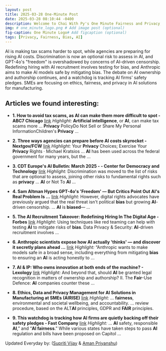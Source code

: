 ```yaml
---
layout: post
title: 2025-03-28 One-Minute Post
date: 2025-03-28 08:10:44 -0400
description: Welcome to Chai With Py's One Minute Fairness and Privacy, which aims to provide you the current happenings in the world of Fairness, Privacy, and AI.
img: # one_minute_logo.png # Add image post (optional)
fig-caption: One Minute Logo# Add figcaption (optional)
tags: [Privacy, Fairness, Bias, AI]
---
```


AI is making tax scams harder to spot, while agencies are preparing for rising AI costs. Discrimination is now an optional risk to assess in AI, and GPT-4o's "freedom" is overshadowed by concerns of AI-driven censorship. Redefining hiring with AI recruitment involves testing for bias, and Anthropic aims to make AI models safe by mitigating bias. The debate on AI ownership and authorship continues, and a watchdog is tracking AI firms' safety pledges. SMEs are focusing on ethics, fairness, and privacy in AI solutions for manufacturing.

## Articles we found interesting:

- **1. How to avoid tax scams, as <b>AI</b> can make them more difficult to spot - ABC7 Chicago** [link](https://abc7chicago.com/post/quick-tip-artificial-intelligence-ai-can-make-tax-scams-more-difficult-spot/16091392/)
_Highlight:_ <b>Artificial intelligence</b>, or <b>AI</b>, can make tax scams more ... <b>Privacy</b> PolicyDo Not Sell or Share My Personal InformationChildren&#39;s <b>Privacy</b>&nbsp;...

- **2. Three ways agencies can prepare before <b>AI</b> costs skyrocket - Nextgov/FCW** [link](http://www.fcw.com/ideas/2025/03/three-ways-agencies-can-prepare-ai-costs-skyrocket/403868/%3Foref%3Dng-homepage-river)
_Highlight:_ Your <b>Privacy</b> Choices; Exercise Your <b>Privacy</b> Rights &middot; Michael Kratsios ... <b>AI</b> has been used across the federal government for many years, but the&nbsp;...

- **3. CDT Europe&#39;s <b>AI</b> Bulletin: March 2025 - - Center for Democracy and Technology** [link](https://cdt.org/insights/cdt-europes-ai-bulletin-march-2025/)
_Highlight:_ Discrimination was moved to the list of risks that are optional to assess, joining other risks to fundamental rights such as <b>privacy</b> ... <b>AI</b> or Not To <b>AI</b>&nbsp;...

- **4. Sam Altman Hypes GPT-4o&#39;s &#39;Freedom&#39; — But Critics Point Out <b>AI&#39;s</b> Real Problem Is ...** [link](https://in.benzinga.com/tech/25/03/44528607/sam-altman-hypes-gpt-4os-freedom-but-critics-point-out-ais-real-problem-is-censorship-not-bias)
_Highlight:_ However, digital rights advocates have previously argued that the real threat isn&#39;t political <b>bias</b> but growing <b>AI</b>-driven censorship. ... <b>AI</b> is <b>biased</b>—&nbsp;...

- **5. The <b>AI</b> Recruitment Takeover: Redefining Hiring In The Digital Age - Forbes** [link](https://www.forbes.com/sites/keithferrazzi/2025/03/27/the-ai-recruitment-takeover-redefining-hiring-in-the-digital-age/)
_Highlight:_ Using techniques like red teaming can help with testing <b>AI</b> to mitigate risks of <b>bias</b>. Data Privacy &amp; Security: <b>AI</b>-driven recruitment involves&nbsp;...

- **6. Anthropic scientists expose how <b>AI</b> actually &#39;thinks&#39; — and discover it secretly plans ahead ...** [link](https://venturebeat.com/business/anthropic-scientists-expose-how-ai-actually-thinks-and-discover-it-secretly-plans-ahead-and-sometimes-lies/)
_Highlight:_ “Anthropic wants to make models safe in a broad sense, including everything from mitigating <b>bias</b> to ensuring an <b>AI</b> is acting honestly to&nbsp;...

- **7. <b>AI</b> &amp; IP: Who owns innovation at both ends of the machine? - Lexology** [link](https://www.lexology.com/library/detail.aspx%3Fg%3D01693052-6f7e-4a33-8d7f-29b14d4484f8)
_Highlight:_ And beyond that, should <b>AI</b> be granted legal recognition in matters of ownership and authorship? II. The <b>Fair</b>-Use Defence: <b>AI</b> companies counter these&nbsp;...

- **8. Ethics, Data and Privacy Management for <b>AI</b> Solutions in Manufacturing at SMEs (AIRISE)** [link](https://www.researchgate.net/publication/390100815_Ethics_Data_and_Privacy_Management_for_AI_Solutions_in_Manufacturing_at_SMEs_AIRISE)
_Highlight:_ ... <b>fairness</b>, environmental and societal wellbeing, and accountability. ... review procedure, based on the ALT<b>AI</b> principles, GDPR and <b>FAIR</b> principles.

- **9. This watchdog is tracking how <b>AI</b> firms are quietly backing off their safety pledges - Fast Company** [link](https://www.fastcompany.com/91304014/this-watchdog-is-tracking-how-ai-firms-are-quietly-backing-off-their-safety-pledges)
_Highlight:_ ... <b>AI</b> safety, responsible <b>AI</b>,” and “<b>AI fairness</b>.” While various states have taken steps to pass <b>AI</b> regulation and bills have been proposed on Capitol&nbsp;...


Updated Everyday by: (<a href="https://supritivijay.github.io/">Supriti Vijay</a> & <a href="https://amanpriyanshu.github.io/">Aman Priyanshu</a>)
